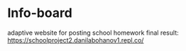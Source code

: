 # Info-board
adaptive website for posting school homework
final result: https://schoolproject2.danilabohanov1.repl.co/
